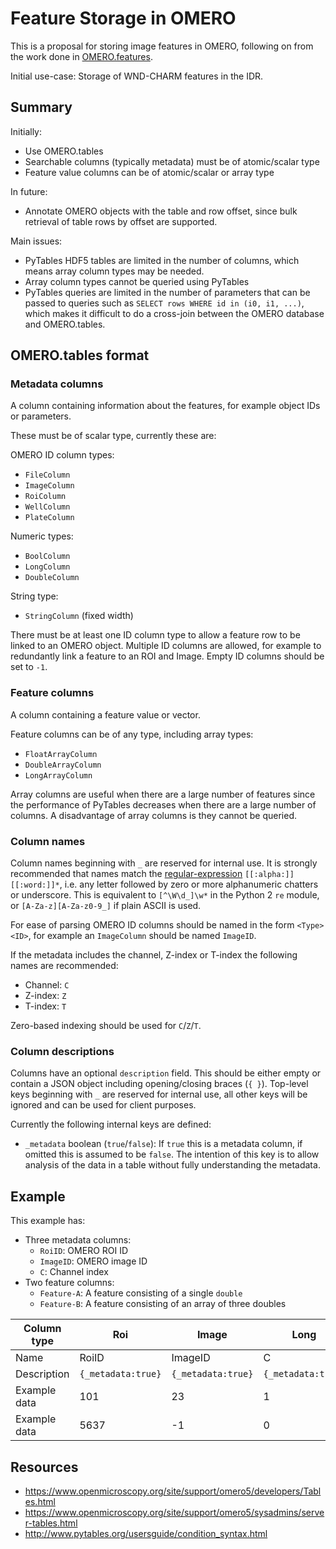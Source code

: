 # Feature Storage in OMERO

This is a proposal for storing image features in OMERO, following on from the work done in [OMERO.features](https://github.com/ome/omero-features).

Initial use-case: Storage of WND-CHARM features in the IDR.


## Summary

Initially:
- Use OMERO.tables
- Searchable columns (typically metadata) must be of atomic/scalar type
- Feature value columns can be of atomic/scalar or array type

In future:
- Annotate OMERO objects with the table and row offset, since bulk retrieval of table rows by offset are supported.

Main issues:
- PyTables HDF5 tables are limited in the number of columns, which means array column types may be needed.
- Array column types cannot be queried using PyTables
- PyTables queries are limited in the number of parameters that can be passed to queries such as `SELECT rows WHERE id in (i0, i1, ...)`, which makes it difficult to do a cross-join between the OMERO database and OMERO.tables.


## OMERO.tables format


### Metadata columns

A column containing information about the features, for example object IDs or parameters.

These must be of scalar type, currently these are:

OMERO ID column types:
- `FileColumn`
- `ImageColumn`
- `RoiColumn`
- `WellColumn`
- `PlateColumn`

Numeric types:
- `BoolColumn`
- `LongColumn`
- `DoubleColumn`

String type:
- `StringColumn` (fixed width)

There must be at least one ID column type to allow a feature row to be linked to an OMERO object.
Multiple ID columns are allowed, for example to redundantly link a feature to an ROI and Image.
Empty ID columns should be set to `-1`.


### Feature columns

A column containing a feature value or vector.

Feature columns can be of any type, including array types:
- `FloatArrayColumn`
- `DoubleArrayColumn`
- `LongArrayColumn`

Array columns are useful when there are a large number of features since the performance of PyTables decreases when there are a large number of columns.
A disadvantage of array columns is they cannot be queried.


### Column names

Column names beginning with `_` are reserved for internal use.
It is strongly recommended that names match the [regular-expression](http://www.regular-expressions.info/posixbrackets.html) `[[:alpha:]][[:word:]]*`, i.e. any letter followed by zero or more alphanumeric chatters or underscore.
This is equivalent to `[^\W\d_]\w*` in the Python 2 `re` module, or `[A-Za-z][A-Za-z0-9_]` if plain ASCII is used.

For ease of parsing OMERO ID columns should be named in the form `<Type><ID>`, for example an `ImageColumn` should be named `ImageID`.

If the metadata includes the channel, Z-index or T-index the following names are recommended:
- Channel: `C`
- Z-index: `Z`
- T-index: `T`

Zero-based indexing should be used for `C`/`Z`/`T`.


### Column descriptions

Columns have an optional `description` field.
This should be either empty or contain a JSON object including opening/closing braces (`{ }`).
Top-level keys beginning with `_` are reserved for internal use, all other keys will be ignored and can be used for client purposes.

Currently the following internal keys are defined:
- `_metadata` boolean (`true`/`false`): If `true` this is a metadata column, if omitted this is assumed to be `false`.
The intention of this key is to allow analysis of the data in a table without fully understanding the metadata.


## Example

This example has:
- Three metadata columns:
  - `RoiID`: OMERO ROI ID
  - `ImageID`: OMERO image ID
  - `C`: Channel index
- Two feature columns:
  - `Feature-A`: A feature consisting of a single `double`
  - `Feature-B`: A feature consisting of an array of three doubles

|Column type |Roi               |Image             |Long              |Double         |DoubleArray[3]   |
|------------|------------------|------------------|------------------|---------------|-----------------|
|Name        |RoiID             |ImageID           |C                 |Feature-A      |Feature-B        |
|Description |`{_metadata:true}`|`{_metadata:true}`|`{_metadata:true}`|               |                 |
|Example data|101               |23                |1                 |10.54          |[0.23, 3.1, 2.6] |
|Example data|5637              |-1                |0                 |-764567.889    |[-9.0, 12.1, 0.2]|


## Resources

- https://www.openmicroscopy.org/site/support/omero5/developers/Tables.html
- https://www.openmicroscopy.org/site/support/omero5/sysadmins/server-tables.html
- http://www.pytables.org/usersguide/condition_syntax.html
